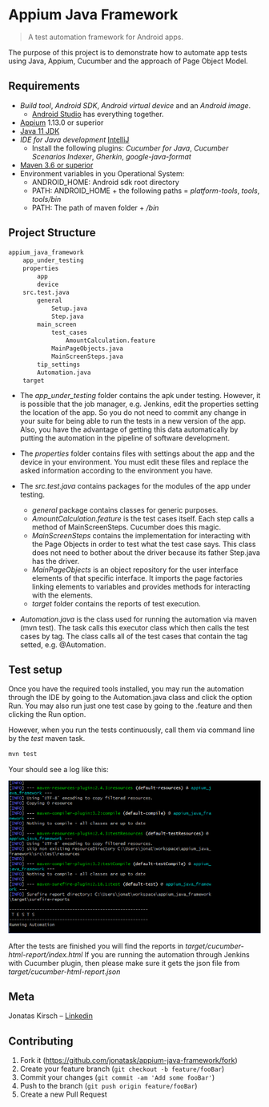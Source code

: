 # Appium Java Framework
> A test automation framework for Android apps.

The purpose of this project is to demonstrate how to automate app tests using Java, Appium, Cucumber and the approach of Page Object Model.

## Requirements

* _Build tool_, _Android SDK_, _Android virtual device_ and an _Android image_.
	* [Android Studio](https://developer.android.com/studio) has everything together.
* [Appium](http://appium.io/) 1.13.0 or superior
* [Java 11 JDK](https://www.oracle.com/technetwork/java/javase/downloads/jdk11-downloads-5066655.html)
* _IDE for Java development_ [IntelliJ](https://www.jetbrains.com/idea/)
	* Install the following plugins: _Cucumber for Java_, _Cucumber Scenarios Indexer_, _Gherkin_, _google-java-format_
* [Maven 3.6 or superior](https://maven.apache.org/)
* Environment variables in you Operational System:
	* ANDROID_HOME: Android sdk root directory
	* PATH: ANDROID_HOME + the following paths = _platform-tools_, _tools_, _tools/bin_
	* PATH: The path of maven folder + _/bin_

## Project Structure

```
appium_java_framework
	app_under_testing
	properties
		app
		device
	src.test.java
		general
			Setup.java
			Step.java
		main_screen
			test_cases
				AmountCalculation.feature
			MainPageObjects.java
			MainScreenSteps.java
		tip_settings			
		Automation.java
	target
```

* The _app_under_testing_ folder contains the apk under testing. However, it is possible that the job manager, e.g. Jenkins, edit the properties setting the location of the app.
So you do not need to commit any change in your suite for being able to run the tests in a new version of the app. Also, you have the advantage of getting this data automatically by putting the automation in the pipeline of software development.

* The _properties_ folder contains files with settings about the app and the device in your environment. You must edit these files and replace the asked information according to the environment you have.

* The _src.test.java_ contains packages for the modules of the app under testing.
	* _general_ package contains classes for generic purposes.
	* _AmountCalculation.feature_ is the test cases itself. Each step calls a method of MainScreenSteps. Cucumber does this magic.
	* _MainScreenSteps_ contains the implementation for interacting with the Page Objects in order to test what the test case says. This class does not need to bother about the driver because its father Step.java has the driver.
	* _MainPageObjects_ is an object repository for the user interface elements of that specific interface. It imports the page factories linking elements to variables and provides methods for interacting with the elements.
	* _target_ folder contains the reports of test execution.
* _Automation.java_ is the class used for running the automation via maven (mvn test). The task calls this executor class which then calls the test cases by tag. The class calls all of the test cases that contain the tag setted, e.g. @Automation.

## Test setup

Once you have the required tools installed, you may run the automation through the IDE by going to the Automation.java class and click the option Run.
You may also run just one test case by going to the .feature and then clicking the Run option.

However, when you run the tests continuously, call them via command line by the _test_ maven task.

```sh
mvn test
```

Your should see a log like this:

![](mvn_test.png)

After the tests are finished you will find the reports in _target/cucumber-html-report/index.html_
If you are running the automation through Jenkins with Cucumber plugin, then please make sure it gets the json file from _target/cucumber-html-report.json_

## Meta

Jonatas Kirsch – [Linkedin](https://linkedin.com/in/jonataskirsch)


## Contributing

1. Fork it (<https://github.com/jonatask/appium-java-framework/fork>)
2. Create your feature branch (`git checkout -b feature/fooBar`)
3. Commit your changes (`git commit -am 'Add some fooBar'`)
4. Push to the branch (`git push origin feature/fooBar`)
5. Create a new Pull Request